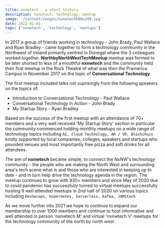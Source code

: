 ```yaml
---
title: nxnwtech - a short history
description: nxnwtech, technology, meetup
image: '/content/images/nxnwtech600x200.jpg'
date: 2021-01-01
tags: ['nxnwtech', 'technology', 'meetups']
---
```


In 2017 a group of friends working in technology - John Brady, Paul Wallace and Ryan Bradley - came together to form a technology community in the Northwest of Ireland primarily centred in Donegal where the 3 colleagues worked together. **NorthbyNorthWestTechMeetup** meetup was formed to be later shorted to less of a mouthful **nxnwtech** and the community held their first meetup in the Rock Theatre of what was then the Pramerica Campus in November 2017 on the topic of **Conversational Technology** 

The first meetup included talks not suprisingly from the following speakers on the topics of:

-  Introduction to Conversational Technology - Paul Wallace
-  Conversational Technology in Action - John Brady
-  My Startup Story - Ryan Bradley

Based on the success of the first meetup with an attendance of 70+ members and a very well received 'My Startup Story' section in particular the community commenced holding monthly meetups on a wide range of technology topics including `AI, Cloud Technology, AR / VR, Blockchain` kindly supported by local companies, colleges, speakers and startups who provided venues and most importantly free pizza and soft drinks for all attendees.

The aim of **nxnwtech**  became simple, to connect the NxNW's technology community - the people who are making the North West and surrounding area's tech scene what is and those who are interested in keeping up to date - and in turn help drive the technology agenda in the region. The meetup continues to grow with 930+ members and since May of 2020 due to covid pandemic has successfully turned to virtual meetups successfully hosting 9 well attended meetups in 2nd half of 2020 on various topics including `DevSecops, Kubernetes, Serverless, Kafka, JAMStack`

As we move further into 2021 we hope to continue to expand our membership to over 1000 members and continue to host informative and well attended in person 'nxnwtech M' and virtual 'nxnwtech V' meetups for the technology community of the north by north west.